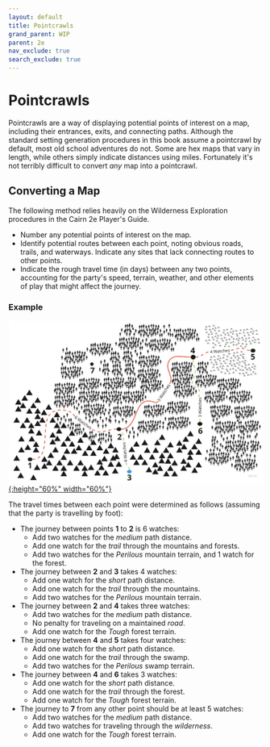 ```yaml
---
layout: default
title: Pointcrawls
grand_parent: WIP
parent: 2e
nav_exclude: true
search_exclude: true
---
```


# Pointcrawls

Pointcrawls are a way of displaying potential points of interest on a map, including their entrances, exits, and connecting paths. Although the standard setting generation procedures in this book assume a pointcrawl by default, most old school adventures do not. Some are hex maps that vary in length, while others simply indicate distances using miles. Fortunately it's not terribly difficult to convert _any_ map into a pointcrawl.   

## Converting a Map

The following method relies heavily on the Wilderness Exploration procedures in the Cairn 2e Player's Guide.  

- Number any potential points of interest on the map.
- Identify potential routes between each point, noting obvious roads, trails, and waterways. Indicate any sites that lack connecting routes to other points. 
- Indicate the rough travel time (in days) between any two points, accounting for the party's speed, terrain, weather, and other elements of play that might affect the journey. 

### Example

[![Alt text](/img/2e/pointcrawl_example.jpg "Click to embiggen"){:height="60%" width="60%"}](/img/2e/pointcrawl_example.jpg)

The travel times between each point were determined as follows (assuming that the party is travelling by foot):
- The journey between points **1** to **2** is 6 watches:  
  - Add two watches for the _medium_ path distance.
  - Add one watch for the _trail_ through the mountains and forests.
  - Add two watches for the _Perilous_ mountain terrain, and 1 watch for the forest.
- The journey between **2** and **3** takes 4 watches:
  - Add one watch for the _short_ path distance.
  - Add one watch for the _trail_ through the mountains.
  - Add two watches for the _Perilous_ mountain terrain.
- The journey between **2** and **4** takes three watches:
  - Add two watches for the _medium_ path distance.
  - No penalty for traveling on a maintained _road_.
  - Add one watch for the _Tough_ forest terrain.
- The journey between **4** and **5** takes four watches: 
  - Add one watch for the _short_ path distance.
  - Add one watch for the _trail_ through the swamp.
  - Add two watches for the _Perilous_ swamp terrain.
- The journey between **4** and **6** takes 3 watches:
  - Add one watch for the _short_ path distance.
  - Add one watch for the _trail_ through the forest.
  - Add one watch for the _Tough_ forest terrain.
- The journey to **7** from any other point should be at least 5 watches:
  - Add two watches for the _medium_ path distance.
  - Add two watches for traveling through the _wilderness_.
  - Add one watch for the _Tough_ forest terrain.